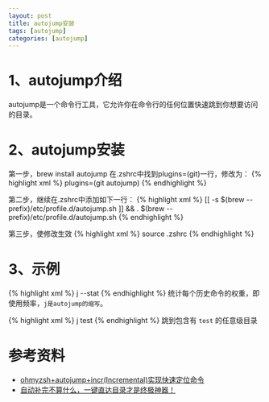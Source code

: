 ```yaml
---
layout: post
title: autojump安装
tags: [autojump]
categories: [autojump]
---
```




# 1、autojump介绍
autojump是一个命令行工具，它允许你在命令行的任何位置快速跳到你想要访问的目录。


# 2、autojump安装

第一步，brew install autojump
在.zshrc中找到plugins=(git)一行，修改为：
{% highlight xml %}
plugins=(git autojump)
{% endhighlight %}

第二步，继续在.zshrc中添加如下一行：
{% highlight xml %}
[[ -s $(brew --prefix)/etc/profile.d/autojump.sh ]] && . $(brew --prefix)/etc/profile.d/autojump.sh
{% endhighlight %}

第三步，使修改生效
{% highlight xml %}
source .zshrc
{% endhighlight %}


# 3、示例

{% highlight xml %}
j --stat
{% endhighlight %}
统计每个历史命令的权重，即使用频率，`j是autojump的缩写`。

{% highlight xml %}
j test
{% endhighlight %}
跳到包含有 `test` 的任意级目录


# 参考资料

+ [ohmyzsh+autojump+incr(Incremental)实现快速定位命令 ](http://my.oschina.net/u/923974/blog/500086)
+ [自动补完不算什么，一键直达目录才是终极神器！](https://linux.cn/article-3401-1.html)
